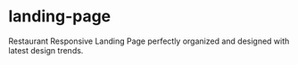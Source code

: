 # landing-page
Restaurant Responsive Landing Page perfectly organized and designed with latest design trends.
